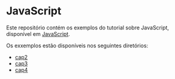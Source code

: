 # JavaScript

Este repositório contém os exemplos do tutorial sobre JavaScript, disponível em [JavaScript](./JavaScript.pdf).

Os exxemplos estão disponíveis nos seguintes diretórios:
    
- [cap2](./cap2)
- [cap3](./cap3)
- [cap4](./cap4)


